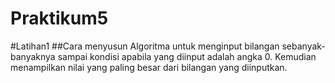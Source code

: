# Praktikum5
  #Latihan1
  ##Cara menyusun Algoritma untuk menginput bilangan sebanyak-banyaknya sampai kondisi apabila yang diinput adalah angka 0. Kemudian menampilkan nilai yang paling besar dari bilangan yang diinputkan.
